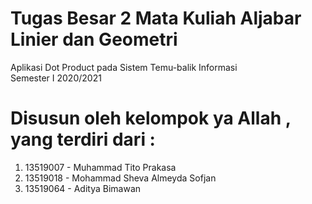# Tugas Besar 2 Mata Kuliah Aljabar Linier dan Geometri
Aplikasi Dot Product pada Sistem Temu-balik Informasi\
Semester I 2020/2021
# Disusun oleh kelompok ya Allah , yang terdiri dari :
1. 13519007 - Muhammad Tito Prakasa
2. 13519018 - Mohammad Sheva Almeyda Sofjan
3. 13519064 - Aditya Bimawan
